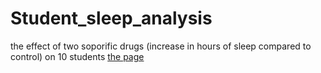 # Student_sleep_analysis
 the effect of two soporific drugs (increase in hours of sleep compared to control) on 10 students
[the page](https://fatimahalamer.github.io/Student_sleep_analysis/student-sleep-analysis.html)

